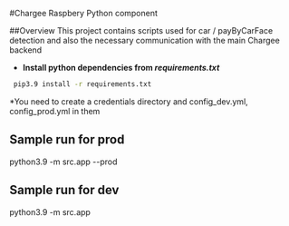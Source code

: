 #Chargee Raspbery Python component

##Overview
This project contains scripts used for car / payByCarFace detection and also the necessary communication with the main Chargee backend

* **Install python dependencies from *requirements.txt***
```bash
 pip3.9 install -r requirements.txt
```

*You need to create a credentials directory and config_dev.yml, config_prod.yml in them

## Sample run for prod
python3.9  -m src.app --prod

## Sample run for dev
python3.9  -m src.app 

